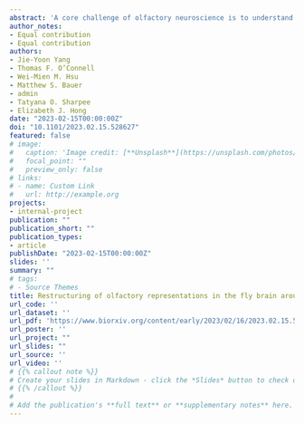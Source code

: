 ```yaml
---
abstract: 'A core challenge of olfactory neuroscience is to understand how neural representations of odor are generated and progressively transformed across different layers of the olfactory circuit into formats that support perception and behavior. The encoding of odor by odorant receptors in the input layer of the olfactory system reflects, at least in part, the chemical relationships between odor compounds. Neural representations of odor in higher order associative olfactory areas, generated by random feedforward networks, are expected to largely preserve these input odor relationships. We evaluated these ideas by examining how odors are represented at different stages of processing in the olfactory circuit of the vinegar fly *D. melanogaster*. We found that representations of odor in the mushroom body (MB), a third-order associative olfactory area in the fly brain, are indeed structured and invariant across flies. However, the structure of MB representational space diverged significantly from what is expected in a randomly connected network. In addition, odor relationships encoded in the MB were better correlated with a metric of the similarity of their distribution across natural sources compared to their similarity with respect to chemical features, and the converse was true for odor relationships encoded in primary olfactory receptor neurons (ORNs). Comparison of odor coding at primary, secondary, and tertiary layers of the circuit revealed that odors were significantly regrouped with respect to their representational similarity across successive stages of olfactory processing, with the largest changes occurring in the MB. The non-linear reorganization of odor relationships in the MB indicates that unappreciated structure exists in the fly olfactory circuit, and this structure may facilitate the generalization of odors with respect to their co-occurence in natural sources.'
author_notes:
- Equal contribution
- Equal contribution
authors:
- Jie-Yoon Yang
- Thomas F. O’Connell
- Wei-Mien M. Hsu
- Matthew S. Bauer
- admin
- Tatyana O. Sharpee
- Elizabeth J. Hong
date: "2023-02-15T00:00:00Z"
doi: "10.1101/2023.02.15.528627"
featured: false
# image:
#   caption: 'Image credit: [**Unsplash**](https://unsplash.com/photos/s9CC2SKySJM)'
#   focal_point: ""
#   preview_only: false
# links:
# - name: Custom Link
#   url: http://example.org
projects:
- internal-project
publication: ""
publication_short: ""
publication_types:
- article
publishDate: "2023-02-15T00:00:00Z"
slides: ''
summary: ""
# tags:
# - Source Themes
title: Restructuring of olfactory representations in the fly brain around odor relationships in natural sources
url_code: ''
url_dataset: ''
url_pdf: 'https://www.biorxiv.org/content/early/2023/02/16/2023.02.15.528627.full.pdf'
url_poster: ''
url_project: ""
url_slides: ""
url_source: ''
url_video: ''
# {{% callout note %}}
# Create your slides in Markdown - click the *Slides* button to check out the example.
# {{% /callout %}}
# 
# Add the publication's **full text** or **supplementary notes** here. You can use rich formatting such as including [code, math, and images](https://docs.hugoblox.com/content/writing-markdown-latex/).
---
```




